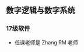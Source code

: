 <!--
 * @Author: Lili Liang
 * @Date: 2021-03-12 12:37:33
 * @LastEditTime: 2021-03-12 18:33:31
 * @LastEditors: Please set LastEditors
 * @Description: In User Settings Edit
 * @FilePath: \NENU-Courses\数字逻辑与数字系统\README.md
-->
## 数字逻辑与数字系统
### 17级软件
- 任课老师是 Zhang RM 老师